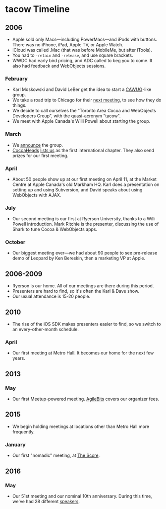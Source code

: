 # tacow Timeline

## 2006

* Apple sold only Macs—including PowerMacs—and iPods with buttons. There was no iPhone, iPad, Apple TV, or Apple Watch.
* iCloud was called .Mac (that was before MobileMe, but after iTools).
* You had to `-retain` and `-release`, and use square brackets.
* WWDC had early bird pricing, and ADC called to beg you to come. It also had feedback and WebObjects sessions.

### February

* Karl Moskowski and David LeBer get the idea to start a [CAWUG](https://groups.google.com/forum/#!forum/cawug)-like group.
* We take a road trip to Chicago for their [next meeting](http://lists.apple.com/archives/cocoa-dev/2006/Feb/msg00828.html), to see how they do things.
* We decide to call ourselves the "Toronto Area Cocoa and WebObjects Developers Group", with the quasi-acronym "tacow".
* We meet with Apple Canada's Willi Powell about starting the group.

### March

* We [announce](http://lists.apple.com/archives/cocoa-dev/2006/Mar/msg00483.html) the group.
*  [CocoaHeads](http://cocoaheads.org/) [lists us](http://cocoaheads.org/ca/TorontoOntario/index.html) as the first international chapter. They also send prizes for our first meeting.

### April

* About 50 people show up at our first meeting on April 11, at the Market Centre at Apple Canada's old Markham HQ. Karl does a presentation on setting up and using Subversion, and David speaks about using WebObjects with AJAX.

### July

* Our second meeting is our first at Ryerson University, thanks to a Willi Powell introduction. Mark Ritchie is the presenter, discussing the use of Shark to tune Cocoa & WebObjects apps.

### October

* Our biggest meeting ever—we had about 90 people to see pre-release demo of Leopard by Ken Bereskin, then a marketing VP at Apple. 

## 2006-2009

* Ryerson is our home. All of our meetings are there during this period.
* Presenters are hard to find, so it's often the Karl & Dave show.
* Our usual attendance is 15-20 people.

## 2010

* The rise of the iOS SDK makes presenters easier to find, so we switch to an every-other-month schedule.

### April

* Our first meeting at Metro Hall. It becomes our home for the next few years.

## 2013

### May

* Our first Meetup-powered meeting. [AgileBits](https://1password.com) covers our organizer fees.

## 2015

* We begin holding meetings at locations other than Metro Hall more frequently.

### January

* Our first "nomadic" meeting, at [The Score](http://thescore.com/).

## 2016

### May

* Our 51st meeting and our nominal 10th anniversary. During this time, we've had 28 different [speakers](Meetings.md).
